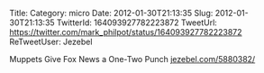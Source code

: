 Title: 
Category: micro
Date: 2012-01-30T21:13:35
Slug: 2012-01-30T21:13:35
TwitterId: 164093927782223872
TweetUrl: https://twitter.com/mark_philpot/status/164093927782223872
ReTweetUser: Jezebel

<i class="fa fa-retweet" aria-hidden="true"></i> Muppets Give Fox News a One-Two Punch [jezebel.com/5880382/](http://jezebel.com/5880382/)